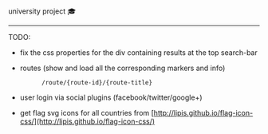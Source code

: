 university project :mortar_board:

---

TODO:

* fix the css properties for the div containing results at the top search-bar


* routes (show and load all the corresponding markers and info)


			/route/{route-id}/{route-title}


* user login via social plugins (facebook/twitter/google+)


* get flag svg icons for all countries from [http://lipis.github.io/flag-icon-css/](http://lipis.github.io/flag-icon-css/)

